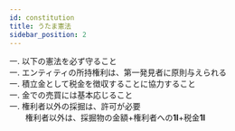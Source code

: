 ```yaml
---
id: constitution
title: うたま憲法
sidebar_position: 2
---
```


一. 以下の憲法を必ず守ること  
一. エンティティの所持権利は、第一発見者に原則与えられる  
一. 積立金として税金を徴収することに協力すること  
一. 金での売買には基本応じること  
一. 権利者以外の採掘は、許可が必要  
　　権利者以外は、採掘物の金額+権利者への**1I**+税金**1I**  
